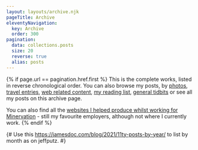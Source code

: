 ```yaml
---
layout: layouts/archive.njk
pageTitle: Archive
eleventyNavigation:
  key: Archive
  order: 300
pagination:
  data: collections.posts 
  size: 20
  reverse: true
  alias: posts
---
```


{% if page.url == pagination.href.first %}
This is the complete works, listed in reverse chronological order. You can also browse my posts,  by <a href="/archive/photos/">photos</a>, <a href="/archive/travel/">travel entries</a>, <a href="/archive/web/">web related content</a>, <a href="/archive/reading/">my reading list</a>, <a href="/archive/general/">general tidbits</a> or see all my posts on this archive page</a>. 

You can also find all the <a href="/archive/work/">websites I helped produce whilst working for Minervation</a> - still my favourite employers, although not where I currently work.
{% endif %}

{# Use this https://jamesdoc.com/blog/2021/11ty-posts-by-year/ to list by month as on jeffputz. #}

